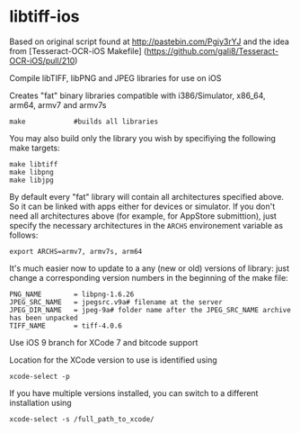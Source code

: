 libtiff-ios
===========

Based on original script found at http://pastebin.com/Pgiy3rYJ
and the idea from [Tesseract-OCR-iOS Makefile] (https://github.com/gali8/Tesseract-OCR-iOS/pull/210)

Compile libTIFF, libPNG and JPEG libraries for use on iOS

Creates "fat" binary libraries compatible with i386/Simulator, x86_64, arm64, armv7 and armv7s 

    make            #builds all libraries

You may also build only the library you wish by specifiying the following make targets:

    make libtiff
    make libpng
    make libjpg

By default every "fat" library will contain all architectures specified above. So it can be linked with apps either for devices or simulator. If you don't need all architectures above (for example, for AppStore submittion), just specify the necessary architectures in the `ARCHS` environement variable as follows:

    export ARCHS=armv7, armv7s, arm64

It's much easier now to update to a any (new or old) versions of library: just change a corresponding version numbers in the beginning of the make file:

    PNG_NAME        = libpng-1.6.26
    JPEG_SRC_NAME   = jpegsrc.v9a# filename at the server
    JPEG_DIR_NAME   = jpeg-9a# folder name after the JPEG_SRC_NAME archive has been unpacked
    TIFF_NAME       = tiff-4.0.6

Use iOS 9 branch for XCode 7 and bitcode support

Location for the XCode version to use is identified using

    xcode-select -p
    
If you have multiple versions installed, you can switch to a different installation using

    xcode-select -s /full_path_to_xcode/
